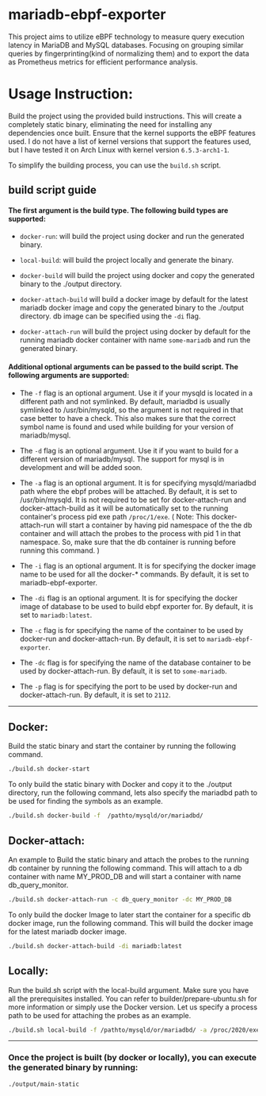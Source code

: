 # mariadb-ebpf-exporter

This project aims to utilize eBPF technology to measure query execution latency in MariaDB and MySQL databases. Focusing on grouping similar queries by fingerprinting(kind of normalizing them) and to export the data as Prometheus metrics for efficient performance analysis.

# Usage Instruction:

Build the project using the provided build instructions. This will create a completely static binary, eliminating the need for installing any dependencies once built. Ensure that the kernel supports the eBPF features used. I do not have a list of kernel versions that support the features used, but I have tested it on Arch Linux with kernel version `6.5.3-arch1-1`.

To simplify the building process, you can use the `build.sh` script.

## build script guide 

#### The first argument is the build type. The following build types are supported:

- `docker-run`: will build the project using docker and run the generated binary.

- `local-build`: will build the project locally and generate the binary.

- `docker-build` will build the project using docker and copy the generated binary to the ./output directory.

- `docker-attach-build` will build a docker image by default for the latest mariadb docker image and copy the generated binary to the ./output directory. db image can be specified using the `-di` flag.

- `docker-attach-run` will build the project using docker by default for the running mariadb docker container with name `some-mariadb` and run the generated binary.

#### Additional optional arguments can be passed to the build script. The following arguments are supported:

- The `-f` flag is an optional argument. Use it if your mysqld is located in a different path and not symlinked. By default, mariadbd is usually symlinked to /usr/bin/mysqld, so the argument is not required in that case better to have a check. This also makes sure that the correct symbol name is found and used while building for your version of mariadb/mysql.


- The `-d` flag is an optional argument. Use it if you want to build for a different version of mariadb/mysql. The support for mysql is in development and will be added soon.

- The `-a` flag is an optional argument. It is for specifying mysqld/mariadbd path where the ebpf probes will be attached. By default, it is set to /usr/bin/mysqld. It is not required to be set for docker-attach-run and docker-attach-build as it will be automatically set to the running container's process pid exe path `/proc/1/exe`. ( Note: This docker-attach-run will start a container by having pid namespace of the the db container and will attach the probes to the process with pid 1 in that namespace. So, make sure that the db container is running before running this command. )

- The `-i` flag is an optional argument. It is for specifying the docker image name to be used for all the docker-* commands. By default, it is set to mariadb-ebpf-exporter.

- The `-di` flag is an optional argument. It is for specifying the docker image of database to be used to build ebpf exporter for. By default, it is set to `mariadb:latest`.

- The `-c` flag is for specifying the name of the container to be used by docker-run and docker-attach-run. By default, it is set to `mariadb-ebpf-exporter`. 

- The `-dc` flag is for specifying the name of the database container to be used by docker-attach-run. By default, it is set to `some-mariadb`.

- The `-p` flag is for specifying the port to be used by docker-run and docker-attach-run. By default, it is set to `2112`.

-------------------

## Docker:

Build the static binary and start the container by running the following command.

```sh
./build.sh docker-start
```

To only build the static binary with Docker and copy it to the ./output directory, run the following command, lets also specify the mariadbd path to be used for finding the symbols as an example.

```sh
./build.sh docker-build -f  /pathto/mysqld/or/mariadbd/
```

## Docker-attach:
An example to Build the static binary and attach the probes to the running db container by running the following command. This will attach to a db container with name MY_PROD_DB and will start a container with name db_query_monitor. 

```sh
./build.sh docker-attach-run -c db_query_monitor -dc MY_PROD_DB
```

To only build the docker Image to later start the container for a specific db docker image, run the following command. This will build the docker image for the latest mariadb docker image.

```sh
./build.sh docker-attach-build -di mariadb:latest
```

## Locally:

Run the build.sh script with the local-build argument. Make sure you have all the prerequisites installed. You can refer to builder/prepare-ubuntu.sh for more information or simply use the Docker version. Let us specify a process path to be used for attaching the probes as an example.

```sh
./build.sh local-build -f /pathto/mysqld/or/mariadbd/ -a /proc/2020/exe
```

-----------------

### Once the project is built (by docker or locally), you can execute the generated binary by running:

```sh
./output/main-static
```